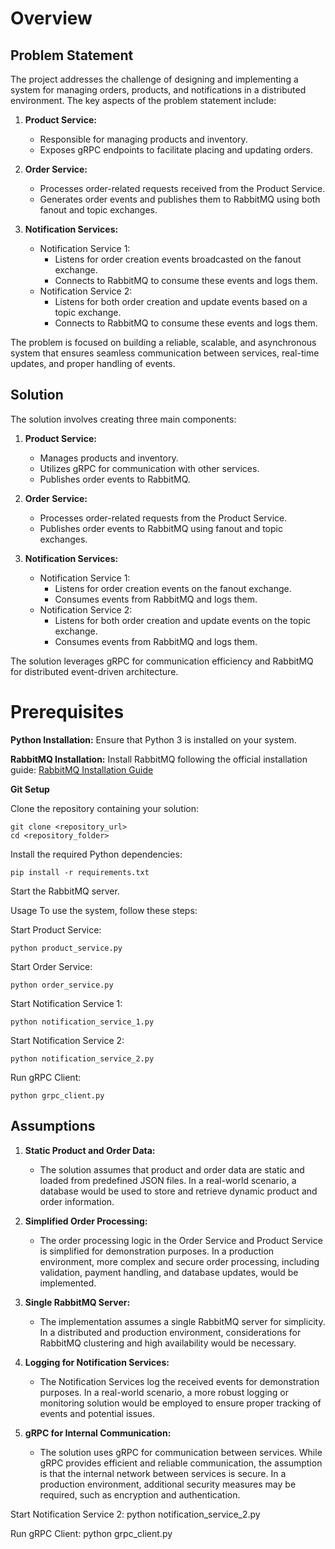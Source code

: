 # Overview

## Problem Statement

The project addresses the challenge of designing and implementing a system for managing orders, products, and notifications in a distributed environment. The key aspects of the problem statement include:

1. **Product Service:**
    - Responsible for managing products and inventory.
    - Exposes gRPC endpoints to facilitate placing and updating orders.

2. **Order Service:**
    - Processes order-related requests received from the Product Service.
    - Generates order events and publishes them to RabbitMQ using both fanout and topic exchanges.

3. **Notification Services:**
    - Notification Service 1:
        - Listens for order creation events broadcasted on the fanout exchange.
        - Connects to RabbitMQ to consume these events and logs them.
    - Notification Service 2:
        - Listens for both order creation and update events based on a topic exchange.
        - Connects to RabbitMQ to consume these events and logs them.

The problem is focused on building a reliable, scalable, and asynchronous system that ensures seamless communication between services, real-time updates, and proper handling of events.

## Solution

The solution involves creating three main components:

1. **Product Service:**
    - Manages products and inventory.
    - Utilizes gRPC for communication with other services.
    - Publishes order events to RabbitMQ.

2. **Order Service:**
    - Processes order-related requests from the Product Service.
    - Publishes order events to RabbitMQ using fanout and topic exchanges.

3. **Notification Services:**
    - Notification Service 1:
        - Listens for order creation events on the fanout exchange.
        - Consumes events from RabbitMQ and logs them.
    - Notification Service 2:
        - Listens for both order creation and update events on the topic exchange.
        - Consumes events from RabbitMQ and logs them.

The solution leverages gRPC for communication efficiency and RabbitMQ for distributed event-driven architecture.

# Prerequisites

**Python Installation:**
Ensure that Python 3 is installed on your system.


**RabbitMQ Installation:**
Install RabbitMQ following the official installation guide: [RabbitMQ Installation Guide](https://www.rabbitmq.com/download.html)

**Git Setup**

Clone the repository containing your solution:

```
git clone <repository_url>
cd <repository_folder>
```

Install the required Python dependencies:
```
pip install -r requirements.txt
```

Start the RabbitMQ server.

Usage
To use the system, follow these steps:

Start Product Service:
```
python product_service.py
```

Start Order Service:
```
python order_service.py
```

Start Notification Service 1:
```
python notification_service_1.py
```

Start Notification Service 2:
```
python notification_service_2.py
```

Run  gRPC Client:
```
python grpc_client.py
```

## Assumptions

1. **Static Product and Order Data:**
   - The solution assumes that product and order data are static and loaded from predefined JSON files. In a real-world scenario, a database would be used to store and retrieve dynamic product and order information.

2. **Simplified Order Processing:**
   - The order processing logic in the Order Service and Product Service is simplified for demonstration purposes. In a production environment, more complex and secure order processing, including validation, payment handling, and database updates, would be implemented.

3. **Single RabbitMQ Server:**
   - The implementation assumes a single RabbitMQ server for simplicity. In a distributed and production environment, considerations for RabbitMQ clustering and high availability would be necessary.

4. **Logging for Notification Services:**
   - The Notification Services log the received events for demonstration purposes. In a real-world scenario, a more robust logging or monitoring solution would be employed to ensure proper tracking of events and potential issues.

5. **gRPC for Internal Communication:**
   - The solution uses gRPC for communication between services. While gRPC provides efficient and reliable communication, the assumption is that the internal network between services is secure. In a production environment, additional security measures may be required, such as encryption and authentication.

Start Notification Service 2:
python notification_service_2.py

Run gRPC Client:
python grpc_client.py

